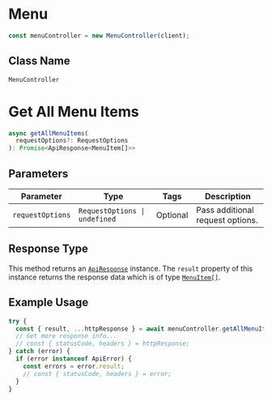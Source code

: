 # Menu

```ts
const menuController = new MenuController(client);
```

## Class Name

`MenuController`


# Get All Menu Items

```ts
async getAllMenuItems(
  requestOptions?: RequestOptions
): Promise<ApiResponse<MenuItem[]>>
```

## Parameters

| Parameter | Type | Tags | Description |
|  --- | --- | --- | --- |
| `requestOptions` | `RequestOptions \| undefined` | Optional | Pass additional request options. |

## Response Type

This method returns an [`ApiResponse`](../../doc/api-response.md) instance. The `result` property of this instance returns the response data which is of type [`MenuItem[]`](../../doc/models/menu-item.md).

## Example Usage

```ts
try {
  const { result, ...httpResponse } = await menuController.getAllMenuItems();
  // Get more response info...
  // const { statusCode, headers } = httpResponse;
} catch (error) {
  if (error instanceof ApiError) {
    const errors = error.result;
    // const { statusCode, headers } = error;
  }
}
```

